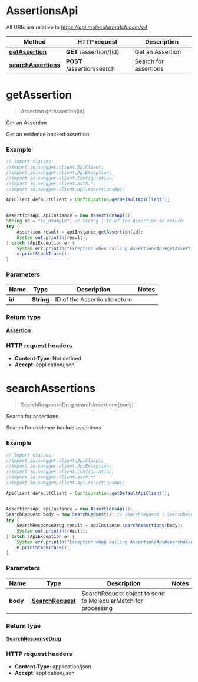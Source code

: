 # AssertionsApi

All URIs are relative to *https://api.molecularmatch.com/v4*

Method | HTTP request | Description
------------- | ------------- | -------------
[**getAssertion**](AssertionsApi.md#getAssertion) | **GET** /assertion/{id} | Get an Assertion
[**searchAssertions**](AssertionsApi.md#searchAssertions) | **POST** /assertion/search | Search for assertions

<a name="getAssertion"></a>
# **getAssertion**
> Assertion getAssertion(id)

Get an Assertion

Get an evidence backed assertion

### Example
```java
// Import classes:
//import io.swagger.client.ApiClient;
//import io.swagger.client.ApiException;
//import io.swagger.client.Configuration;
//import io.swagger.client.auth.*;
//import io.swagger.client.api.AssertionsApi;

ApiClient defaultClient = Configuration.getDefaultApiClient();


AssertionsApi apiInstance = new AssertionsApi();
String id = "id_example"; // String | ID of the Assertion to return
try {
    Assertion result = apiInstance.getAssertion(id);
    System.out.println(result);
} catch (ApiException e) {
    System.err.println("Exception when calling AssertionsApi#getAssertion");
    e.printStackTrace();
}
```

### Parameters

Name | Type | Description  | Notes
------------- | ------------- | ------------- | -------------
 **id** | **String**| ID of the Assertion to return |

### Return type

[**Assertion**](Assertion.md)





### HTTP request headers

 - **Content-Type**: Not defined
 - **Accept**: application/json

<a name="searchAssertions"></a>
# **searchAssertions**
> SearchResponseDrug searchAssertions(body)

Search for assertions

Search for evidence backed assertions

### Example
```java
// Import classes:
//import io.swagger.client.ApiClient;
//import io.swagger.client.ApiException;
//import io.swagger.client.Configuration;
//import io.swagger.client.auth.*;
//import io.swagger.client.api.AssertionsApi;

ApiClient defaultClient = Configuration.getDefaultApiClient();


AssertionsApi apiInstance = new AssertionsApi();
SearchRequest body = new SearchRequest(); // SearchRequest | SearchRequest object to send to MolecularMatch for processing
try {
    SearchResponseDrug result = apiInstance.searchAssertions(body);
    System.out.println(result);
} catch (ApiException e) {
    System.err.println("Exception when calling AssertionsApi#searchAssertions");
    e.printStackTrace();
}
```

### Parameters

Name | Type | Description  | Notes
------------- | ------------- | ------------- | -------------
 **body** | [**SearchRequest**](SearchRequest.md)| SearchRequest object to send to MolecularMatch for processing |

### Return type

[**SearchResponseDrug**](SearchResponseDrug.md)





### HTTP request headers

 - **Content-Type**: application/json
 - **Accept**: application/json

